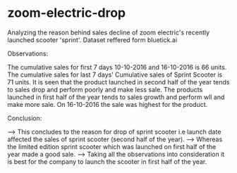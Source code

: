 # zoom-electric-drop

Analyzing the reason behind sales decline of zoom electric's recently launched scooter 'sprint'.
Dataset reffered form bluetick.ai


Observations:

The cumulative sales for first 7 days 10-10-2016 and 16-10-2016 is 66 units.
The cumulative sales for last 7 days' Cumulative sales of Sprint Scooter is 71 units.
It is seen that the product launched in second half of the year tends to sales drop and perform poorly and make less sale.
The products launched in first half of the year tends to sales growth and perform wll and make more sale.
On 16-10-2016 the sale was highest for the product.

Conclusion:

--> This concludes to the reason for drop of sprint scooter i.e launch date affected the sales of sprint scooter (second half of the year).
--> Whereas the limited edition sprint scooter which was launched on first half of the year made a good sale.
--> Taking all the observations into consideration it is best for the company to launch the scooter in first half of the year.
